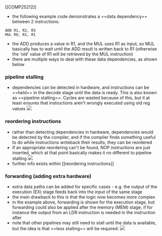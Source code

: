 [[COMP25212]]

- the following example code demonstrates a ==data dependency== between 2 instructions:
```Pug
ADD R1, R2, R3
MUL R0, R1, R1
```
- the ADD produces a value in R1, and the MUL uses R1 as input, so MUL basically has to wait until the ADD result is written back to R1 (otherwise the 'old' value of R1 will be retrieved by the MUL instruction)
- there are multiple ways to deal with these data dependencies, as shown below

### pipeline stalling
- dependencies can be detected in hardware, and instructions can be ==held== in the decode stage until the data is ready. This is also known as ==pipeline stalling==. Cycles are wasted because of this, but it at least ensures that instructions aren't wrongly executed using old reg values
![](https://i.imgur.com/57x4ZPQ.png)

### reordering instructions
- rather than detecting dependencies in hardware, dependencies would be detected by the compiler, and if the compiler finds something useful to do while instructions writeback their results, they can be reordered
- if an appropriate reordering can't be found, NOP instructions are just inserted, which at that point basically makes it no different to pipeline stalling
![](https://i.imgur.com/7nzliGP.png)
- further info exists within [[reordering instructions]]

### forwarding (adding extra hardware)
- extra data paths can be added for specific cases - e.g. the output of the execution (EX) stage feeds back into the input of the same stage
- the main drawback to this is that the logic now becomes more complex
- in the example above, forwarding is shown for the execution stage, but forwarding could also be applied after the memory (MEM) stage, if for instance the output from an LDR instruction is needed in the instruction after
- note that other pipelines may still need to stall until the data is available, but the idea is that ==less stalling== will be required:
![](https://i.imgur.com/wUVrfu4.png)
